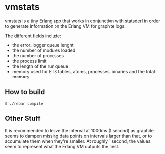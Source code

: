 # vmstats #

vmstats is a tiny Erlang app that works in conjunction with [statsderl](https://github.com/ferd/statsderl) in order to generate information on the Erlang VM for graphite logs.

The different fields include:
 - the error\_logger queue lenght
 - the number of modules loaded
 - the number of processes
 - the process limit
 - the length of the run queue
 - memory used for ETS tables, atoms, processes, binaries and the total memory

## How to build ##

 `$ ./rebar compile`

## Other Stuff

It is recommended to leave the interval at 1000ms (1 second) as graphite seems to dampen missing data points on intervals larger than that, or to accumulate them when they're smaller. At roughly 1 second, the values seem to represent what the Erlang VM outputs the best.

